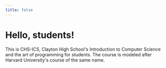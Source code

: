 ```yaml
---
title: false
---
```


# Hello, students!

This is CHS-ICS, Clayton High School's Introduction to Computer Science and the art of programming for students. The course is modeled after Harvard University's course of the same name.

